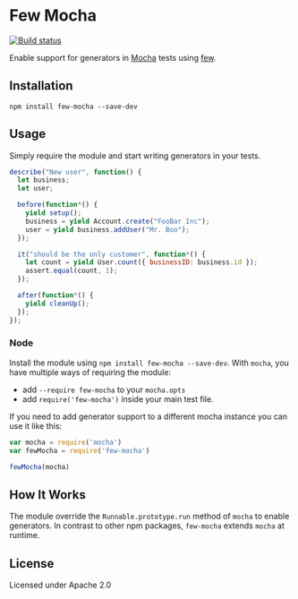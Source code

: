# Few Mocha

[![Build status](https://travis-ci.org/forter/few-mocha.svg?branch=master)](https://travis-ci.org/forter/few-mocha)

Enable support for generators in [Mocha](https://github.com/mochajs/mocha) tests using [few](https://github.com/forter/few).

## Installation

```
npm install few-mocha --save-dev
```

## Usage

Simply require the module and start writing generators in your tests.

```js
describe("New user", function() {
  let business;
  let user;

  before(function*() {
    yield setup();
    business = yield Account.create("FooBar Inc");
    user = yield business.addUser("Mr. Boo");
  });

  it("should be the only customer", function*() {
    let count = yield User.count({ businessID: business.id });
    assert.equal(count, 1);
  });

  after(function*() {
    yield cleanUp();
  });
});
```

### Node

Install the module using `npm install few-mocha --save-dev`. With `mocha`, you have multiple ways of requiring the module:
- add `--require few-mocha` to your `mocha.opts`
- add `require('few-mocha')` inside your main test file.

If you need to add generator support to a different mocha instance you can use it like this:

```js
var mocha = require('mocha')
var fewMocha = require('few-mocha')

fewMocha(mocha)
```

## How It Works

The module override the `Runnable.prototype.run` method of `mocha` to enable generators. In contrast to other npm packages, `few-mocha` extends `mocha` at runtime.

## License
Licensed under Apache 2.0
